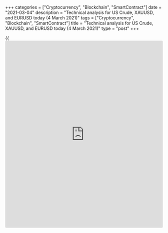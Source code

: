 +++
categories = ["Cryptocurrency", "Blockchain", "SmartContract"]
date = "2021-03-04"
description = "Technical analysis for US Crude, XAUUSD, and EURUSD today (4 March 2021)"
tags = ["Cryptocurrency", "Blockchain", "SmartContract"]
title = "Technical analysis for US Crude, XAUUSD, and EURUSD today (4 March 2021)"
type = "post"
+++

{{<iframe id="large-banner" src="https://www.bounty.group/#slide=24.0" width="100%" height="600" scrolling="no" style="border: 0px solid rgb(216, 221, 230); border-radius: 3px;">}}

2021-03-04

2021-03-04

Short-term analysis for oil, gold, and EURUSD for 04.03.2021Alex
Rodionov

I welcome my fellow traders! I have made a price forecast for US Crude,
XAUUSD, and EURUSD using a combination of margin zones methodology and
technical analysis. Based on the market analysis, I suggest entry
signals for intraday traders.

On Thursday morning, the oil short-term downtrend continues. Yesterday,
the price corrected up to the trend border [61.64 - 61.42].

The article covers the following subjects:

## Oil price forecast for today: USCrude analysis

On Thursday morning, the oil short-term downtrend continues. Yesterday,
the price corrected up to the trend border [61.64 - 61.42]. These levels
haven't been broken out. Today the bulls are trying to break out the
resistance again, but so far to no avail.

Look for oil sales or hold the existing ones. The downside target is to
update the March 3 low, as well as to test the level of 58.73.

Buy oil if the traders manage to consolidate the price above the
Intermediary Zone. In this case, the target will be the upper Target
Zone [64.13 - 63.68].

### [USCrude][1] trading ideas for today:

Hold down sales entered in the zone of [61.46 - 60.82]. TakeProfit:
58.73. StopLoss: 62.15.

* * *

## Gold price forecast for today: XAUUSD analysis

Yesterday, the gold short-term downtrend continued, and the March 2 low
has been updated. The traders also consolidated the price below the Gold
Zone [1725 - 1720]. This makes Target Zone 2 [1675 - 1665] the further
target for the price fall.

Now the price is correcting and getting close to the resistance zone
[1732 - 1729]. Enter sales according to the pattern in this level. The
goal is to update the low.

When the Additional Zone is broken out, the market will go up to the
Intermediary Zone [1762 - 1756] following a deep correction.

### [XAUUSD][2] trading ideas for today:

  1. Sell according to the pattern in Additional Zone [1732 - 1729]. TakeProfit: 1702. StopLoss: according to the pattern rules.

  2. If the price breaks out the Additional Zone [1732 - 1729], buy. TakeProfit: Intermediary Zone [1762 - 1756]. StopLoss: below the nearest local low.

* * *

## Euro/Dollar forecast for today: EURUSD analysis

The price didn't break out the border of the euro short-term downtrend
[1.2079 - 1.2071]. Wait for the continuation of the downward price
momentum and the update of the week low. Today consider selling the euro
from the zone of [1.2079 - 1.2091].

The alternative scenario suggests IZ breakout and consolidation higher
at the US trading session. In this case, the trend will reverse up, and
the target for purchases will be the upper Target Zone [1.2167 -
1.2151].

### [EURUSD][3] trading ideas for today:

Sell according to the pattern in Intermediary Zone [1.2079 - 1.2071].
TakeProfit: 1.1995. StopLoss: according to the pattern rules.

* * *

P.S. Did you like my article? Share it in social networks: it will be
the best “thank you" :)

Ask me questions and comment below. I’ll be glad to answer your
questions and give necessary explanations.

 **Useful links:**

  * I recommend trying to trade with a reliable broker [here][4]. The system allows you to trade by yourself or copy successful traders from all across the globe.
  * Use my promo-code BLOG for getting deposit bonus 50% on LiteForex platform. Just enter this code in the appropriate field while [depositing][5] your trading account.
  * Telegram chat for traders: <t.me/liteforexengchat>. We are sharing the signals and trading experience
  * Telegram channel with high-quality analytics, Forex reviews, training articles, and other useful things for traders <t.me/liteforex>

## Price chart of USCrude in real time mode

The content of this article reflects the author’s opinion and does not
necessarily reflect the official position of LiteForex. The material
published on this page is provided for informational purposes only and
should not be considered as the provision of investment advice for the
purposes of Directive 2004/39/EC.

Rate this article:

{{value}}

( {{count}} {{title}} )

   1. my.liteforex.com/trading?type=oil
   2. my.liteforex.com/trading/chart?symbol=XAUUSD&returnUrl=true
   3. my.liteforex.com/trading/chart?symbol=EURUSD&returnUrl=true
   4. my.liteforex.com/?category=analysts-opinions&slug=short-term-analysis-for-oil-gold-and-eurusd-for-04032021&openPopup=%2Fregistration%2Fpopup&utm_source=blog&utm_medium=article&utm_campaign=bonus
   5. my.liteforex.com/deposit/?category=analysts-opinions&slug=short-term-analysis-for-oil-gold-and-eurusd-for-04032021&promo_code=BLOG&utm_source=blog&utm_medium=article&utm_campaign=bonus